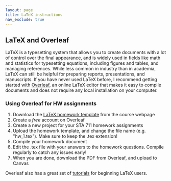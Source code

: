 ```yaml
---
layout: page
title: LaTeX instructions
nav_exclude: true
---
```


## LaTeX and Overleaf

LaTeX is a typesetting system that allows you to create documents with a lot of control over the final appearance, and is widely used in fields like math and statistics for typesetting equations, including figures and tables, and managing references. While less common in industry than in academia, LaTeX can still be helpful for preparing reports, presentations, and manuscripts. If you have never used LaTeX before, I recommend getting started with [Overleaf](https://www.overleaf.com/), an online LaTeX editor that makes it easy to compile documents and does not require any local installation on your computer.

### Using Overleaf for HW assignments

1. Download the [LaTeX homework template](https://sta711-s25.github.io/homework/hw_template.tex) from the course webpage
2. Create a *free* account on Overleaf
3. Create a new project for your STA 711 homework assignments
4. Upload the homework template, and change the file name (e.g. "hw_1.tex"). Make sure to keep the .tex extension!
5. Compile your homework document
6. Edit the .tex file with your answers to the homework questions. Compile regularly to catch any issues early!
7. When you are done, download the PDF from Overleaf, and upload to Canvas

Overleaf also has a great set of [tutorials](https://www.overleaf.com/learn/latex/Tutorials) for beginning LaTeX users.